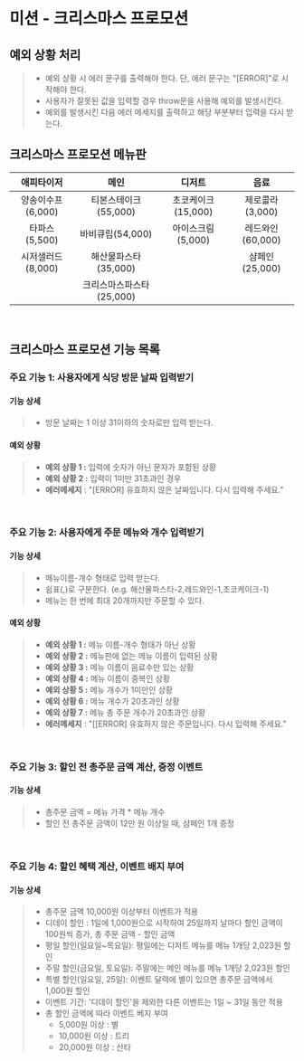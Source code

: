 # 미션 - 크리스마스 프로모션

## 예외 상황 처리

> - 예외 상황 시 에러 문구를 출력해야 한다. 단, 에러 문구는 "[ERROR]"로 시작해야 한다.
> - 사용자가 잘못된 값을 입력할 경우 throw문을 사용해 예외를 발생시킨다.
> - 예외를 발생시킨 다음 에러 메세지를 출력하고 해당 부분부터 입력을 다시 받는다.

## 크리스마스 프로모션 메뉴판

|    애피타이저     |           메인           |       디저트       |       음료       |
| :---------------: | :----------------------: | :----------------: | :--------------: |
| 양송이수프(6,000) |   티본스테이크(55,000)   | 초코케이크(15,000) | 제로콜라(3,000)  |
|   타파스(5,500)   |     바비큐립(54,000)     | 아이스크림(5,000)  | 레드와인(60,000) |
| 시저샐러드(8,000) |   해산물파스타(35,000)   |                    |  샴페인(25,000)  |
|                   | 크리스마스파스타(25,000) |

<br />

## 크리스마스 프로모션 기능 목록

### **주요 기능 1: 사용자에게 식당 방문 날짜 입력받기**

#### 기능 상세

> - 방문 날짜는 1 이상 31이하의 숫자로만 입력 받는다.

#### 예외 상황

> - **예외 상황 1 :** 입력에 숫자가 아닌 문자가 포함된 상황
> - **예외 상황 2 :** 입력이 1미만 31초과인 경우
> - **에러메세지** : "[ERROR] 유효하지 않은 날짜입니다. 다시 입력해 주세요."

<br />

### **주요 기능 2: 사용자에게 주문 메뉴와 개수 입력받기**

#### 기능 상세

> - 메뉴이름-개수 형태로 입력 받는다.
> - 쉼표(,)로 구분한다. (e.g. 해산물파스타-2,레드와인-1,초코케이크-1)
> - 메뉴는 한 번에 최대 20개까지만 주문할 수 있다.

#### 예외 상황

> - **예외 상황 1 :** 메뉴 이름-개수 형태가 아닌 상황
> - **예외 상황 2 :** 메뉴판에 없는 메뉴 이름이 입력된 상황
> - **예외 상황 3 :** 메뉴 이름이 음료수만 있는 상황
> - **예외 상황 4 :** 메뉴 이름이 중복인 상황
> - **예외 상황 5 :** 메뉴 개수가 1미만인 상황
> - **예외 상황 6 :** 메뉴 개수가 20초과인 상황
> - **예외 상황 7 :** 메뉴 총 주문 개수가 20초과인 상황
> - **에러메세지** : "[[ERROR] 유효하지 않은 주문입니다. 다시 입력해 주세요."

<br />

### **주요 기능 3:** 할인 전 총주문 금액 계산, 증정 이벤트

#### 기능 상세

> - 총주문 금액 = 메뉴 가격 \* 메뉴 개수
> - 할인 전 총주문 금액이 12만 원 이상일 때, 샴페인 1개 증정

<br />

### **주요 기능 4:** 할인 혜택 계산, 이벤트 배지 부여

#### 기능 상세

> - 총주문 금액 10,000원 이상부터 이벤트가 적용
> - 디데이 할인 : 1일에 1,000원으로 시작하여 25일까지 날마다 할인 금액이 100원씩 증가, 총 주문 금액 - 할인 금액
> - 평일 할인(일요일~목요일): 평일에는 디저트 메뉴를 메뉴 1개당 2,023원 할인
> - 주말 할인(금요일, 토요일): 주말에는 메인 메뉴를 메뉴 1개당 2,023원 할인
> - 특별 할인(일요일, 25일): 이벤트 달력에 별이 있으면 총주문 금액에서 1,000원 할인
> - 이벤트 기간: '디데이 할인'을 제외한 다른 이벤트는 1일 ~ 31일 동안 적용
> - 총 할인 금액에 따라 이벤트 베지 부여
>   - 5,000원 이상 : 별
>   - 10,000원 이상 : 트리
>   - 20,000원 이상 : 산타
